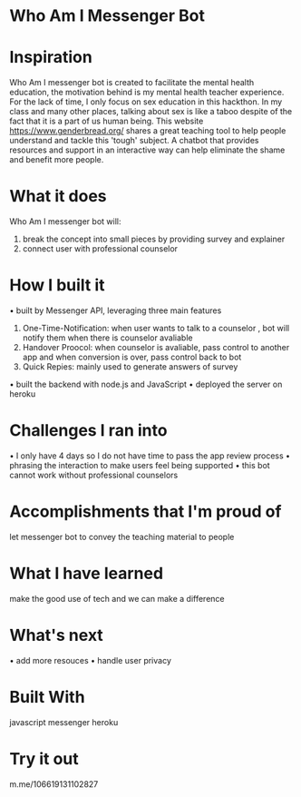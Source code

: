 # Who Am I Messenger Bot


# Inspiration
Who Am I messenger bot is created to facilitate the mental health education, the motivation behind is my mental health teacher experience. For the lack of time, I only focus on sex education in this hackthon. In my class and many other places, talking about sex is like a taboo despite of the fact that it is a part of us human being. This website https://www.genderbread.org/  shares a great teaching tool to help people understand and tackle this 'tough' subject. A chatbot that provides resources and support in an interactive way can help eliminate the shame and benefit more people.

# What it does
Who Am I messenger bot will:

1. break the concept into small pieces by providing survey and explainer
2. connect user with professional counselor 

# How I built it
• built by Messenger API, leveraging three main features
1. One-Time-Notification: when user wants to talk to a counselor , bot will notify them when there is counselor avaliable
2. Handover Proocol: when counselor is avaliable, pass control to another app and when conversion is over, pass control back to bot
3. Quick Repies: mainly used to generate answers of survey

• built the backend with node.js and JavaScript 
• deployed the server on heroku 


# Challenges I ran into
• I only have 4 days so I do not have time to pass the app review process
• phrasing the interaction to make users feel being supported
• this bot cannot work without professional counselors

# Accomplishments that I'm proud of
let messenger bot to convey the teaching material to people

# What I have learned
make the good use of tech and we can make a difference

# What's next 
• add more resouces
• handle user privacy

# Built With
javascript messenger heroku

# Try it out
m.me/106619131102827
